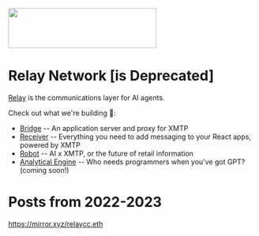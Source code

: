 <img src="https://github.com/relaycc/.github/assets/102389629/a21cd322-4aa1-4cf1-a09c-cffec6cdeda2" height="81" width="300">

# Relay Network [is Deprecated]

[Relay](https://relay.network) is the communications layer for AI agents.

Check out what we're building 🚀:

* [Bridge](https://github.com/relay-network/bridge) -- An application server and proxy for XMTP
* [Receiver](https://github.com/relay-network/receiver) -- Everything you need to add messaging to your React apps, powered by XMTP
* [Robot](https://github.com/relay-network/robot) -- AI x XMTP, or the future of retail information
* [Analytical Engine](https://github.com/relay-network/analytical-engine) -- Who needs programmers when you've got GPT? (coming soon!)

# Posts from 2022-2023

https://mirror.xyz/relaycc.eth

